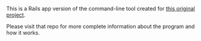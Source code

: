 This is a Rails app version of the command-line tool created for [this original project](https://github.com/markertmer/enigma).

Please visit that repo for more complete information about the program and how it works.
